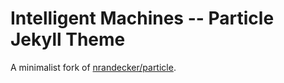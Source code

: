 # Intelligent Machines -- Particle Jekyll Theme

A minimalist fork of [nrandecker/particle](https://github.com/nrandecker/particle).